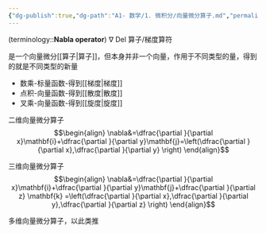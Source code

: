 ```yaml
---
{"dg-publish":true,"dg-path":"A1- 数学/1. 微积分/向量微分算子.md","permalink":"/A1- 数学/1. 微积分/向量微分算子/","dgPassFrontmatter":true,"noteIcon":"","created":"2024-04-16T13:01:27.259+08:00","updated":"2025-04-14T18:25:19.658+08:00"}
---
```


(terminology::**Nabla operator**)  $\nabla$     Del 算子/梯度算符

是一个向量微分[[算子\|算子]]，但本身并非一个向量，作用于不同类型的量，得到的就是不同类型的新量
- 数乘-标量函数-得到[[梯度\|梯度]]
- 点积-向量函数-得到[[散度\|散度]]
- 叉乘-向量函数-得到[[旋度\|旋度]]

二维向量微分算子
$$\begin{align}
\nabla&=\dfrac{\partial }{\partial x}\mathbf{i}+\dfrac{\partial }{\partial y}\mathbf{j}=\left(\dfrac{\partial }{\partial x},\dfrac{\partial }{\partial y}  \right)
\end{align}$$

三维向量微分算子
$$\begin{align}
\nabla&=\dfrac{\partial }{\partial x}\mathbf{i}+\dfrac{\partial }{\partial y}\mathbf{j}+\dfrac{\partial }{\partial z} \mathbf{k} =\left(\dfrac{\partial }{\partial x},\dfrac{\partial }{\partial y},\dfrac{\partial }{\partial z}   \right)
\end{align}$$

多维向量微分算子，以此类推







